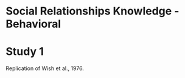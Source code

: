 # Social Relationships Knowledge - Behavioral

# Study 1
Replication of Wish et al., 1976.

[](https://github.com/hspopal/srk_behavioral/blob/master/docs/index.html)

